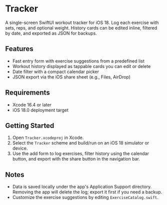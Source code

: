 # Tracker

A single-screen SwiftUI workout tracker for iOS 18. Log each exercise with sets, reps, and optional weight. History cards can be edited inline, filtered by date, and exported as JSON for backups.

## Features
- Fast entry form with exercise suggestions from a predefined list
- Workout history displayed as tappable cards you can edit or delete
- Date filter with a compact calendar picker
- JSON export via the iOS share sheet (e.g., Files, AirDrop)

## Requirements
- Xcode 16.4 or later
- iOS 18.0 deployment target

## Getting Started
1. Open `Tracker.xcodeproj` in Xcode.
2. Select the `Tracker` scheme and build/run on an iOS 18 simulator or device.
3. Use the add form to log exercises, filter history using the calendar button, and export with the share button in the navigation bar.

## Notes
- Data is saved locally under the app's Application Support directory. Removing the app will delete the log; export it first if you need a backup.
- Customize the exercise suggestions by editing `ExerciseCatalog.swift`.
